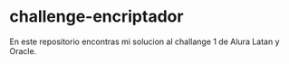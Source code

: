# challenge-encriptador
En este repositorio encontras mi solucion al challange 1 de Alura Latan y Oracle.

